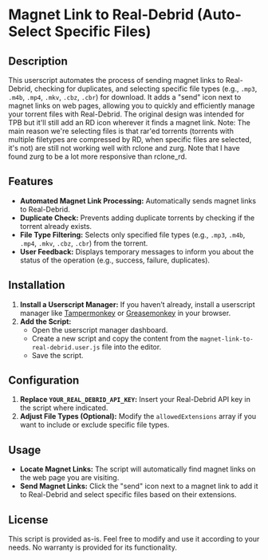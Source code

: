# Magnet Link to Real-Debrid (Auto-Select Specific Files)

## Description

This userscript automates the process of sending magnet links to Real-Debrid, checking for duplicates, and selecting specific file types (e.g., `.mp3`, `.m4b`, `.mp4`, `.mkv`, `.cbz`, `.cbr`) for download. It adds a "send" icon next to magnet links on web pages, allowing you to quickly and efficiently manage your torrent files with Real-Debrid. The original design was intended for TPB but it'll still add an RD icon wherever it finds a magnet link. 
Note: The main reason we're selecting files is that rar'ed torrents (torrents with multiple filetypes are compressed by RD, when specific files are selected, it's not) are still not working well with rclone and zurg. Note that I have found zurg to be a lot more responsive than rclone_rd. 

## Features

- **Automated Magnet Link Processing:** Automatically sends magnet links to Real-Debrid.
- **Duplicate Check:** Prevents adding duplicate torrents by checking if the torrent already exists.
- **File Type Filtering:** Selects only specified file types (e.g., `.mp3`, `.m4b`, `.mp4`, `.mkv`, `.cbz`, `.cbr`) from the torrent.
- **User Feedback:** Displays temporary messages to inform you about the status of the operation (e.g., success, failure, duplicates).

## Installation

1. **Install a Userscript Manager:** If you haven’t already, install a userscript manager like [Tampermonkey](https://www.tampermonkey.net/) or [Greasemonkey](https://www.greasespot.net/) in your browser.
2. **Add the Script:**
   - Open the userscript manager dashboard.
   - Create a new script and copy the content from the `magnet-link-to-real-debrid.user.js` file into the editor.
   - Save the script.

## Configuration

1. **Replace `YOUR_REAL_DEBRID_API_KEY`:** Insert your Real-Debrid API key in the script where indicated.
2. **Adjust File Types (Optional):** Modify the `allowedExtensions` array if you want to include or exclude specific file types.

## Usage

- **Locate Magnet Links:** The script will automatically find magnet links on the web page you are visiting.
- **Send Magnet Links:** Click the "send" icon next to a magnet link to add it to Real-Debrid and select specific files based on their extensions.

## License

This script is provided as-is. Feel free to modify and use it according to your needs. No warranty is provided for its functionality.
